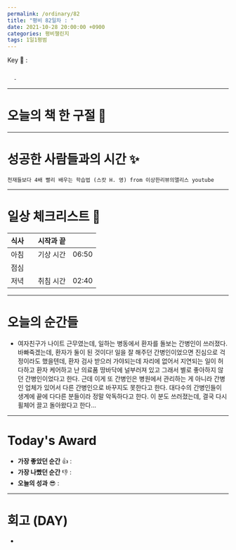 ```yaml
---
permalink: /ordinary/82
title: "평비 82일차 : "
date: 2021-10-28 20:00:00 +0900
categories: 평비챌린지
tags: 1일1평범
---  
```

Key 🔑 : 
```

  - 
```

---
# 오늘의 책 한 구절 📕


---
# 성공한 사람들과의 시간 ✨
`천재들보다 4배 빨리 배우는 학습법 (스캇 H. 영) from 이상한리뷰의앨리스 youtube`  

---
# 일상 체크리스트 📃

| 식사 |  | 시작과 끝 |  |
|:----:|:----:|:----:|:----:|
| 아침 |  | 기상 시간 | 06:50 |
| 점심 |  |  |  |
| 저녁 |  | 취침 시간 | 02:40 |

---
# 오늘의 순간들
- 여자친구가 나이트 근무였는데, 일하는 병동에서 환자를 돌보는 간병인이 쓰러졌다. 바빠죽겠는데, 환자가 둘이 된 것이다! 일을 잘 해주던 간병인이었으면 진심으로 걱정이라도 했을텐데, 환자 검사 받으러 가야되는데 자리에 없어서 지연되는 일이 허다하고 환자 케어하고 난 의료품 땅바닥에 널부러져 있고 그래서 별로 좋아하지 않던 간병인이었다고 한다. 근데 이게 또 간병인은 병원에서 관리하는 게 아니라 간병인 업체가 있어서 다른 간병인으로 바꾸지도 못한다고 한다. 대다수의 간병인들이 생계에 끝에 다다른 분들이라 정말 악독하다고 한다. 이 분도 쓰러졌는데, 결국 다시 휠체어 끌고 돌아왔다고 한다...

---
# Today's Award
- **가장 좋았던 순간** 👍 : 
- **가장 나빴던 순간** 👎 : 
- **오늘의 성과** 😎 : 

---
# 회고 (DAY)
- 